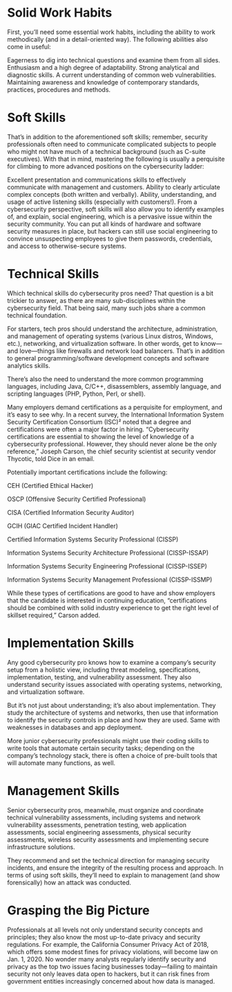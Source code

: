 # Solid Work Habits

First, you’ll need some essential work habits, including the ability to work methodically (and in a detail-oriented way). The following abilities also come in useful:

Eagerness to dig into technical questions and examine them from all sides.
Enthusiasm and a high degree of adaptability.
Strong analytical and diagnostic skills.
A current understanding of common web vulnerabilities.
Maintaining awareness and knowledge of contemporary standards, practices, procedures and methods.


# Soft Skills

That’s in addition to the aforementioned soft skills; remember, security professionals often need to communicate complicated subjects to people who might not have much of a technical background (such as C-suite executives). With that in mind, mastering the following is usually a perquisite for climbing to more advanced positions on the cybersecurity ladder:

Excellent presentation and communications skills to effectively communicate with management and customers.
Ability to clearly articulate complex concepts (both written and verbally).
Ability, understanding, and usage of active listening skills (especially with customers!).
From a cybersecurity perspective, soft skills will also allow you to identify examples of, and explain, social engineering, which is a pervasive issue within the security community. You can put all kinds of hardware and software security measures in place, but hackers can still use social engineering to convince unsuspecting employees to give them passwords, credentials, and access to otherwise-secure systems.


# Technical Skills

Which technical skills do cybersecurity pros need? That question is a bit trickier to answer, as there are many sub-disciplines within the cybersecurity field. That being said, many such jobs share a common technical foundation.

For starters, tech pros should understand the architecture, administration, and management of operating systems (various Linux distros, Windows, etc.), networking, and virtualization software. In other words, get to know—and love—things like firewalls and network load balancers. That’s in addition to general programming/software development concepts and software analytics skills.

There’s also the need to understand the more common programming languages, including Java, C/C++, disassemblers, assembly language, and scripting languages (PHP, Python, Perl, or shell).

Many employers demand certifications as a perquisite for employment, and it’s easy to see why. In a recent survey, the International Information System Security Certification Consortium (ISC)² noted that a degree and certifications were often a major factor in hiring. “Cybersecurity certifications are essential to showing the level of knowledge of a cybersecurity professional. However, they should never alone be the only reference,” Joseph Carson, the chief security scientist at security vendor Thycotic, told Dice in an email.

Potentially important certifications include the following:

CEH (Certified Ethical Hacker)

OSCP (Offensive Security Certified Professional)

CISA (Certified Information Security Auditor)

GCIH (GIAC Certified Incident Handler)

Certified Information Systems Security Professional (CISSP)

Information Systems Security Architecture Professional (CISSP-ISSAP)

Information Systems Security Engineering Professional (CISSP-ISSEP)

Information Systems Security Management Professional (CISSP-ISSMP)

While these types of certifications are good to have and show employers that the candidate is interested in continuing education, “certifications should be combined with solid industry experience to get the right level of skillset required,” Carson added.


# Implementation Skills

Any good cybersecurity pro knows how to examine a company’s security setup from a holistic view, including threat modeling, specifications, implementation, testing, and vulnerability assessment. They also understand security issues associated with operating systems, networking, and virtualization software.

But it’s not just about understanding; it’s also about implementation. They study the architecture of systems and networks, then use that information to identify the security controls in place and how they are used. Same with weaknesses in databases and app deployment.

More junior cybersecurity professionals might use their coding skills to write tools that automate certain security tasks; depending on the company’s technology stack, there is often a choice of pre-built tools that will automate many functions, as well.


# Management Skills

Senior cybersecurity pros, meanwhile, must organize and coordinate technical vulnerability assessments, including systems and network vulnerability assessments, penetration testing, web application assessments, social engineering assessments, physical security assessments, wireless security assessments and implementing secure infrastructure solutions.

They recommend and set the technical direction for managing security incidents, and ensure the integrity of the resulting process and approach. In terms of using soft skills, they’ll need to explain to management (and show forensically) how an attack was conducted.

# Grasping the Big Picture

Professionals at all levels not only understand security concepts and principles; they also know the most up-to-date privacy and security regulations. For example, the California Consumer Privacy Act of 2018, which offers some modest fines for privacy violations, will become law on Jan. 1, 2020. No wonder many analysts regularly identify security and privacy as the top two issues facing businesses today—failing to maintain security not only leaves data open to hackers, but it can risk fines from government entities increasingly concerned about how data is managed.
